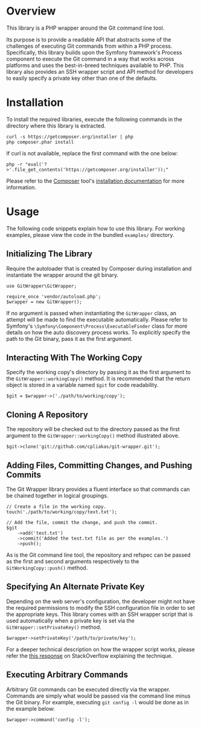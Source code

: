 Overview
========

This library is a PHP wrapper around the Git command line tool.

Its purpose is to provide a readable API that abstracts some of the challenges
of executing Git commands from within a PHP process. Specifically, this library
builds upon the Symfony framework's Process component to execute the Git command
in a way that works across platforms and uses the best-in-breed techniques
available to PHP. This library also provides an SSH wrapper script and API
method for developers to easily specify a private key other than one of the
defaults.

Installation
============

To install the required libraries, execute the following commands in the
directory where this library is extracted.

    curl -s https://getcomposer.org/installer | php
    php composer.phar install

If curl is not available, replace the first command with the one below:

    php -r "eval('?>'.file_get_contents('https://getcomposer.org/installer'));"

Please refer to the [Composer](http://getcomposer.org/) tool's
[installation documentation](http://getcomposer.org/doc/00-intro.md#installation-nix)
for more information.

Usage
=====

The following code snippets explain how to use this library. For working
examples, please view the code in the bundled `examples/` directory.

Initializing The Library
------------------------

Require the autoloader that is created by Composer during installation and
instantiate the wrapper around the git binary.

    use GitWrapper\GitWrapper;

    require_once 'vendor/autoload.php';
    $wrapper = new GitWrapper();

If no argument is passed when instantiating the `GitWrapper` class, an attempt
will be made to find the executable automatically. Please refer to Symfony's
`\Symfony\Component\Process\ExecutableFinder` class for more details on how the
auto discovery process works. To explicitly specify the path to the Git binary,
pass it as the first argument.

Interacting With The Working Copy
---------------------------------

Specify the working copy's directory by passing it as the first argument to the
`GitWrapper::workingCopy()` method. It is recommended that the return object is
stored in a variable named `$git` for code readability.

    $git = $wrapper->('./path/to/working/copy');

Cloning A Repository
--------------------

The repository will be checked out to the directory passed as the first argument
to the `GitWrapper::workingCopy()` method illustrated above.

    $git->clone('git://github.com/cpliakas/git-wrapper.git');

Adding Files, Committing Changes, and Pushing Commits
-----------------------------------------------------

The Git Wrapper library provides a fluent interface so that commands can be
chained together in logical groupings.

    // Create a file in the working copy.
    touch('./path/to/working/copy/text.txt');

    // Add the file, commit the change, and push the commit.
    $git
        ->add('test.txt')
        ->commit('Added the test.txt file as per the examples.')
        ->push();

As is the Git command line tool, the repository and refspec can be passed as the
first and second arguments respectively to the `GitWorkingCopy::push()` method.

Specifying An Alternate Private Key
-----------------------------------

Depending on the web server's configuration, the developer might not have the
required permissions to modify the SSH configuration file in order to set the
appropriate keys. This library comes with an SSH wrapper script that is used
automatically when a private key is set via the `GitWrapper::setPrivateKey()`
method.

    $wrapper->setPrivateKey('/path/to/private/key');

For a deeper technical description on how the wrapper script works, please refer
the [this response](http://stackoverflow.com/a/3500308/870667) on StackOverflow
explaining the technique.

Executing Arbitrary Commands
----------------------------

Arbitrary Git commands can be executed directly via the wrapper. Commands are
simply what would be passed via the command line minus the Git binary. For
example, executing `git config -l` would be done as in the example below:

    $wrapper->command('config -l');
